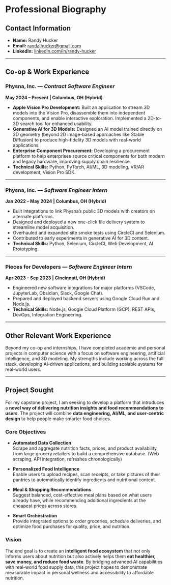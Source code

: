 # Professional Biography

## Contact Information

- **Name:** Randy Hucker
- **Email:** [randalhucker@gmail.com](mailto:randalhucker@gmail.com)
- **LinkedIn:** [linkedin.com/in/randy-hucker](https://www.linkedin.com/in/randy-hucker)

---

## Co-op & Work Experience

### **Physna, Inc.** — _Contract Software Engineer_

**May 2024 – Present | Columbus, OH (Hybrid)**

- **Apple Vision Pro Development:** Built an application to stream 3D models into the Vision Pro, disassemble them into independent components, and enable interactive exploration. Implemented a 2D-to-3D search tool for enhanced usability.
- **Generative AI for 3D Models:** Designed an AI model trained directly on 3D geometry (beyond 2D image-based approaches like Stable Diffusion) to produce high-fidelity 3D models with real-world applications.
- **Enterprise Component Procurement:** Developing a procurement platform to help enterprises source critical components for both modern and legacy hardware, improving supply chain resilience.
- **Technical Skills:** Python, PyTorch, AI/ML, 3D modeling, VR/AR development, Vision Pro SDK.

---

### **Physna, Inc.** — _Software Engineer Intern_

**Jan 2022 – May 2024 | Columbus, OH (Hybrid)**

- Built integrations to link Physna’s public 3D models with creators on alternate platforms.
- Designed and deployed a new one-click file delivery system to streamline model acquisition.
- Overhauled and expanded site smoke tests using CircleCI and Selenium.
- Contributed to early experiments in generative AI for 3D content.
- **Technical Skills:** Python, Selenium, CircleCI, Web Development, AI Prototyping.

---

### **Pieces for Developers** — _Software Engineer Intern_

**Apr 2023 – Sep 2023 | Cincinnati, OH (Hybrid)**

- Engineered new software integrations for major platforms (VSCode, JupyterLab, Obsidian, Slack, Google Chat).
- Prepared and deployed backend servers using Google Cloud Run and Node.js.
- **Technical Skills:** Node.js, Google Cloud Platform (GCP), REST APIs, DevOps, Integration Engineering.

---

## Other Relevant Work Experience

Beyond my co-op and internships, I have completed academic and personal projects in computer science with a focus on software engineering, artificial intelligence, and 3D modeling. My strengths include working across the full stack, developing AI-driven applications, and building scalable systems for real-world users.

---

## Project Sought

For my capstone project, I am seeking to develop a platform that introduces a **novel way of delivering nutrition insights and food recommendations to users**. The project will combine **data engineering, AI/ML, and user-centric design** to help people make smarter food choices.

### Core Objectives

- **Automated Data Collection**  
  Scrape and aggregate nutrition facts, prices, and product availability from large grocery retailers to build a comprehensive database. (Web scraping, API integration, refreshes chronologically)

- **Personalized Food Intelligence**  
  Enable users to upload recipes, scan receipts, or take pictures of their pantries to automatically identify ingredients and nutritional content.

- **Meal & Shopping Recommendations**  
  Suggest balanced, cost-effective meal plans based on what users already have, while recommending additional ingredients at the cheapest prices across stores.

- **Smart Orchestration**  
  Provide integrated options to order groceries, schedule deliveries, and optimize food purchases for quality, price, and nutrition.

### Vision

The end goal is to create an **intelligent food ecosystem** that not only informs users about nutrition but also actively helps them **eat healthier, save money, and reduce food waste**. By bridging advanced AI capabilities with real-world food supply data, this project hopes to demonstrate measurable impact in personal wellness and accessibility to affordable nutrition.
